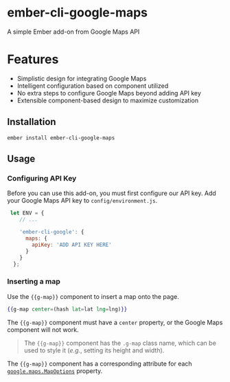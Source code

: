 ember-cli-google-maps
==============================================================================

A simple Ember add-on from Google Maps API

# Features

* Simplistic design for integrating Google Maps
* Intelligent configuration based on component utilized
* No extra steps to configure Google Maps beyond adding API key
* Extensible component-based design to maximize customization

Installation
------------------------------------------------------------------------------


    ember install ember-cli-google-maps


Usage
------------------------------------------------------------------------------

### Configuring API Key

Before you can use this add-on, you must first configure our API key. Add 
your Google Maps API key to `config/environment.js`.

```javascript
 let ENV = {
    // ...

    'ember-cli-google': {
      maps: {
        apiKey: 'ADD API KEY HERE'
      }
    }
  };
```

### Inserting a map

Use the `{{g-map}}` component to insert a map onto the page.

```handlebars
{{g-map center=(hash lat=lat lng=lng)}}
```

The `{{g-map}}` component must have a `center` property, or the Google Maps component
will not work.

> The `{{g-map}}` component has the `.g-map` class name, which can be used to 
> style it (_e.g._, setting its height and width).

The `{{g-map}}` component has a corresponding attribute for each 
[`google.maps.MapOptions`](https://developers.google.com/maps/documentation/javascript/reference/map#MapOptions)
property.
